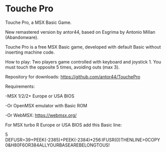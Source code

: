 # Touche Pro
Touche Pro, a MSX Basic Game.

New remastered version by antor44, based on Esgrima by Antonio Millan (Abandonware).

Touche Pro is a free MSX Basic game, developed with default Basic without inserting machine code.

How to play: Two players game controlled with keyboard and joystick 1. You must touch the opposite 5 times, avoiding outs (max 3).

Repository for downloads: https://github.com/antor44/TouchePro


Requirements:

-MSX 1/2/2+ Europe or USA BIOS

-Or OpenMSX emulator with Basic ROM

-Or WebMSX:  https://webmsx.org/


For MSX turbo R Europe or USA BIOS add this Basic line:

5 DEFUSR=39+PEEK(-2385)+PEEK(-2384)*256:IFUSR(0)THENLINE>0COPY0&H80F6OR384ALLYOURBASEAREBELONGTOUS!
